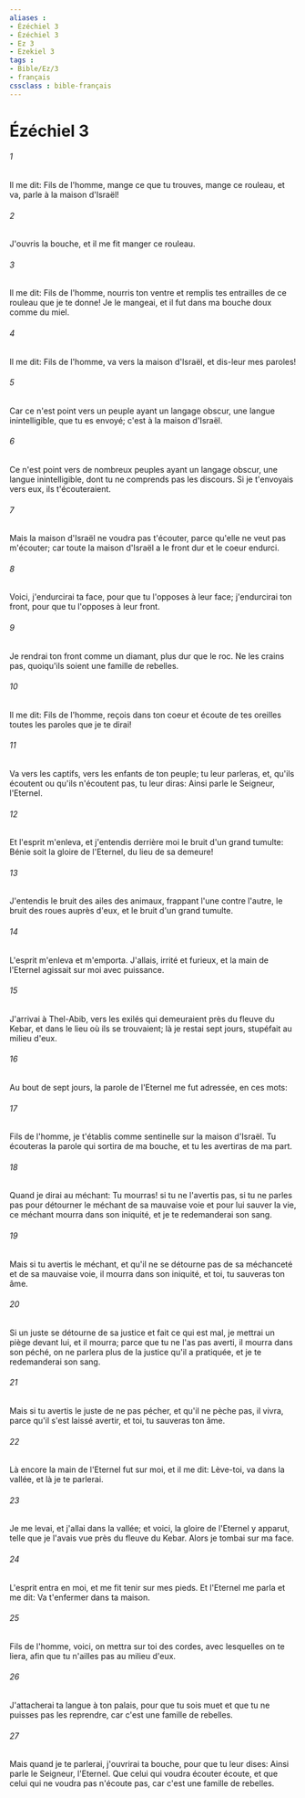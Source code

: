```yaml
---
aliases : 
- Ézéchiel 3
- Ézéchiel 3
- Ez 3
- Ezekiel 3
tags : 
- Bible/Ez/3
- français
cssclass : bible-français
---
```


# Ézéchiel 3

###### 1
Il me dit: Fils de l'homme, mange ce que tu trouves, mange ce rouleau, et va, parle à la maison d'Israël!
###### 2
J'ouvris la bouche, et il me fit manger ce rouleau.
###### 3
Il me dit: Fils de l'homme, nourris ton ventre et remplis tes entrailles de ce rouleau que je te donne! Je le mangeai, et il fut dans ma bouche doux comme du miel.
###### 4
Il me dit: Fils de l'homme, va vers la maison d'Israël, et dis-leur mes paroles!
###### 5
Car ce n'est point vers un peuple ayant un langage obscur, une langue inintelligible, que tu es envoyé; c'est à la maison d'Israël.
###### 6
Ce n'est point vers de nombreux peuples ayant un langage obscur, une langue inintelligible, dont tu ne comprends pas les discours. Si je t'envoyais vers eux, ils t'écouteraient.
###### 7
Mais la maison d'Israël ne voudra pas t'écouter, parce qu'elle ne veut pas m'écouter; car toute la maison d'Israël a le front dur et le coeur endurci.
###### 8
Voici, j'endurcirai ta face, pour que tu l'opposes à leur face; j'endurcirai ton front, pour que tu l'opposes à leur front.
###### 9
Je rendrai ton front comme un diamant, plus dur que le roc. Ne les crains pas, quoiqu'ils soient une famille de rebelles.
###### 10
Il me dit: Fils de l'homme, reçois dans ton coeur et écoute de tes oreilles toutes les paroles que je te dirai!
###### 11
Va vers les captifs, vers les enfants de ton peuple; tu leur parleras, et, qu'ils écoutent ou qu'ils n'écoutent pas, tu leur diras: Ainsi parle le Seigneur, l'Eternel.
###### 12
Et l'esprit m'enleva, et j'entendis derrière moi le bruit d'un grand tumulte: Bénie soit la gloire de l'Eternel, du lieu de sa demeure!
###### 13
J'entendis le bruit des ailes des animaux, frappant l'une contre l'autre, le bruit des roues auprès d'eux, et le bruit d'un grand tumulte.
###### 14
L'esprit m'enleva et m'emporta. J'allais, irrité et furieux, et la main de l'Eternel agissait sur moi avec puissance.
###### 15
J'arrivai à Thel-Abib, vers les exilés qui demeuraient près du fleuve du Kebar, et dans le lieu où ils se trouvaient; là je restai sept jours, stupéfait au milieu d'eux.
###### 16
Au bout de sept jours, la parole de l'Eternel me fut adressée, en ces mots:
###### 17
Fils de l'homme, je t'établis comme sentinelle sur la maison d'Israël. Tu écouteras la parole qui sortira de ma bouche, et tu les avertiras de ma part.
###### 18
Quand je dirai au méchant: Tu mourras! si tu ne l'avertis pas, si tu ne parles pas pour détourner le méchant de sa mauvaise voie et pour lui sauver la vie, ce méchant mourra dans son iniquité, et je te redemanderai son sang.
###### 19
Mais si tu avertis le méchant, et qu'il ne se détourne pas de sa méchanceté et de sa mauvaise voie, il mourra dans son iniquité, et toi, tu sauveras ton âme.
###### 20
Si un juste se détourne de sa justice et fait ce qui est mal, je mettrai un piège devant lui, et il mourra; parce que tu ne l'as pas averti, il mourra dans son péché, on ne parlera plus de la justice qu'il a pratiquée, et je te redemanderai son sang.
###### 21
Mais si tu avertis le juste de ne pas pécher, et qu'il ne pèche pas, il vivra, parce qu'il s'est laissé avertir, et toi, tu sauveras ton âme.
###### 22
Là encore la main de l'Eternel fut sur moi, et il me dit: Lève-toi, va dans la vallée, et là je te parlerai.
###### 23
Je me levai, et j'allai dans la vallée; et voici, la gloire de l'Eternel y apparut, telle que je l'avais vue près du fleuve du Kebar. Alors je tombai sur ma face.
###### 24
L'esprit entra en moi, et me fit tenir sur mes pieds. Et l'Eternel me parla et me dit: Va t'enfermer dans ta maison.
###### 25
Fils de l'homme, voici, on mettra sur toi des cordes, avec lesquelles on te liera, afin que tu n'ailles pas au milieu d'eux.
###### 26
J'attacherai ta langue à ton palais, pour que tu sois muet et que tu ne puisses pas les reprendre, car c'est une famille de rebelles.
###### 27
Mais quand je te parlerai, j'ouvrirai ta bouche, pour que tu leur dises: Ainsi parle le Seigneur, l'Eternel. Que celui qui voudra écouter écoute, et que celui qui ne voudra pas n'écoute pas, car c'est une famille de rebelles.
